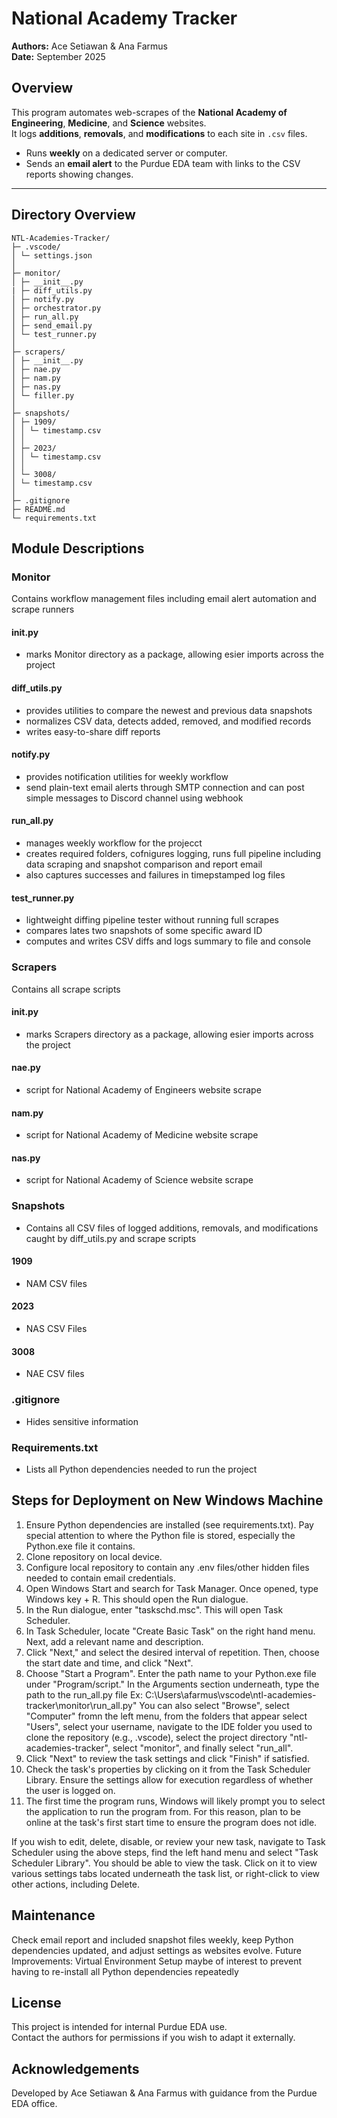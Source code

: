 # National Academy Tracker
**Authors:** Ace Setiawan & Ana Farmus  
**Date:** September 2025

## Overview
This program automates web-scrapes of the **National Academy of Engineering**, **Medicine**, and **Science** websites.  
It logs **additions**, **removals**, and **modifications** to each site in `.csv` files.  

- Runs **weekly** on a dedicated server or computer.  
- Sends an **email alert** to the Purdue EDA team with links to the CSV reports showing changes.

---

## Directory Overview

```text
NTL-Academies-Tracker/
├─ .vscode/
│ └─ settings.json
│
├─ monitor/
│ ├─ __init__.py
| ├─ diff_utils.py
│ ├─ notify.py
│ ├─ orchestrator.py
│ ├─ run_all.py
│ ├─ send_email.py
│ └─ test_runner.py
│
├─ scrapers/
│ ├─ __init__.py
│ ├─ nae.py
│ ├─ nam.py
│ ├─ nas.py
│ └─ filler.py
│
├─ snapshots/
│ ├─ 1909/ 
│ │ └─ timestamp.csv
│ │
│ ├─ 2023/
│ │ └─ timestamp.csv
│ │
│ └─ 3008/
│ └─ timestamp.csv
│
├─ .gitignore
├─ README.md
└─ requirements.txt
```

## Module Descriptions

### Monitor  
Contains workflow management files including email alert automation and scrape runners

#### __init__.py
- marks Monitor directory as a package, allowing esier imports across the project

#### diff_utils.py
- provides utilities to compare the newest and previous data snapshots
- normalizes CSV data, detects added, removed, and modified records
- writes easy-to-share diff reports

#### notify.py
- provides notification utilities for weekly workflow
- send plain-text email alerts through SMTP connection and can post simple messages to Discord channel using webhook

#### run_all.py
- manages weekly workflow for the projecct
- creates required folders, cofnigures logging, runs full pipeline including data scraping and snapshot comparison and report email
- also captures successes and failures in timepstamped log files

#### test_runner.py
- lightweight diffing pipeline tester without running full scrapes
- compares lates two snapshots of some specific award ID
- computes and writes CSV diffs and logs summary to file and console

### Scrapers  
Contains all scrape scripts

#### __init__.py
- marks Scrapers directory as a package, allowing esier imports across the project

#### nae.py
- script for National Academy of Engineers website scrape

#### nam.py
- script for National Academy of Medicine website scrape

#### nas.py
- script for National Academy of Science website scrape

### Snapshots
- Contains all CSV files of logged additions, removals, and modifications caught by diff_utils.py and scrape scripts

#### 1909
- NAM CSV files

#### 2023
- NAS CSV Files

#### 3008
- NAE CSV files

### .gitignore
- Hides sensitive information

### Requirements.txt
- Lists all Python dependencies needed to run the project


## Steps for Deployment on New Windows Machine

1. Ensure Python dependencies are installed (see requirements.txt). Pay special attention to where the Python file is stored, especially the Python.exe file it contains. 
3. Clone repository on local device.
2. Configure local repository to contain any .env files/other hidden files needed to contain email credentials.
4. Open Windows Start and search for Task Manager. Once opened, type Windows key + R. This should open the Run dialogue.
5. In the Run dialogue, enter "taskschd.msc". This will open Task Scheduler.
6. In Task Scheduler, locate "Create Basic Task" on the right hand menu. Next, add a relevant name and description.
7. Click "Next," and select the desired interval of repetition. Then, choose the start date and time, and click "Next".
8. Choose "Start a Program". Enter the path name to your Python.exe file under "Program/script." In the Arguments section underneath, type the path to the run_all.py file
        Ex: C:\Users\afarmus\vscode\ntl-academies-tracker\monitor\run_all.py"
        You can also select "Browse", select "Computer" fromn the left menu, from the folders that appear select "Users", select your username, navigate to the IDE folder you used to clone the repository (e.g., .vscode), select the project directory "ntl-academies-tracker", select "monitor", and finally select "run_all". 
9. Click "Next" to review the task settings and click "Finish" if satisfied. 
10. Check the task's properties by clicking on it from the Task Scheduler Library. Ensure the settings allow for execution regardless of whether the user is logged on. 
10. The first time the program runs, Windows will likely prompt you to select the application to run the program from. For this reason, plan to be online at the task's first start time to ensure the program does not idle. 


If you wish to edit, delete, disable, or review your new task, navigate to Task Scheduler using the above steps, find the left hand menu and select "Task Scheduler Library".
You should be able to view the task. Click on it to view various settings tabs located underneath the task list, or right-click to view other actions, including Delete.

## Maintenance
Check email report and included snapshot files weekly, keep Python dependencies updated, and adjust settings as websites evolve.
Future Improvements: Virtual Environment Setup maybe of interest to prevent having to re-install all Python dependencies repeatedly

## License
This project is intended for internal Purdue EDA use.  
Contact the authors for permissions if you wish to adapt it externally.

## Acknowledgements
Developed by Ace Setiawan & Ana Farmus with guidance from the Purdue EDA office.